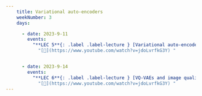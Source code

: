 ```yaml
---
    title: Variational auto-encoders
    weekNumber: 3
    days:

      - date: 2023-9-11
        events:
          "**LEC 5**{: .label .label-lecture } [Variational auto-encoders (VAEs)](resources/lectures/lec01/lec01.html) [✏️](http://www.ecse.rpi.edu/~rjradke/papers/radkecv.pdf)":
            "[🎥](https://www.youtube.com/watch?v=jdoLvrfkG3Y) "


      - date: 2023-9-14
        events:
          "**LEC 6**{: .label .label-lecture } [VQ-VAEs and image quality metrics](resources/lectures/lec02/lec02.html) [✏️](http://www.ecse.rpi.edu/~rjradke/papers/radkecv.pdf)":
            "[🎥](https://www.youtube.com/watch?v=jdoLvrfkG3Y) "
---
```



